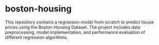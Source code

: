 # boston-housing
This repository contains a regression model from scratch to predict house prices using the Boston Housing Dataset. The project includes data preprocessing, model implementation, and performance evaluation of different regression algorithms.
